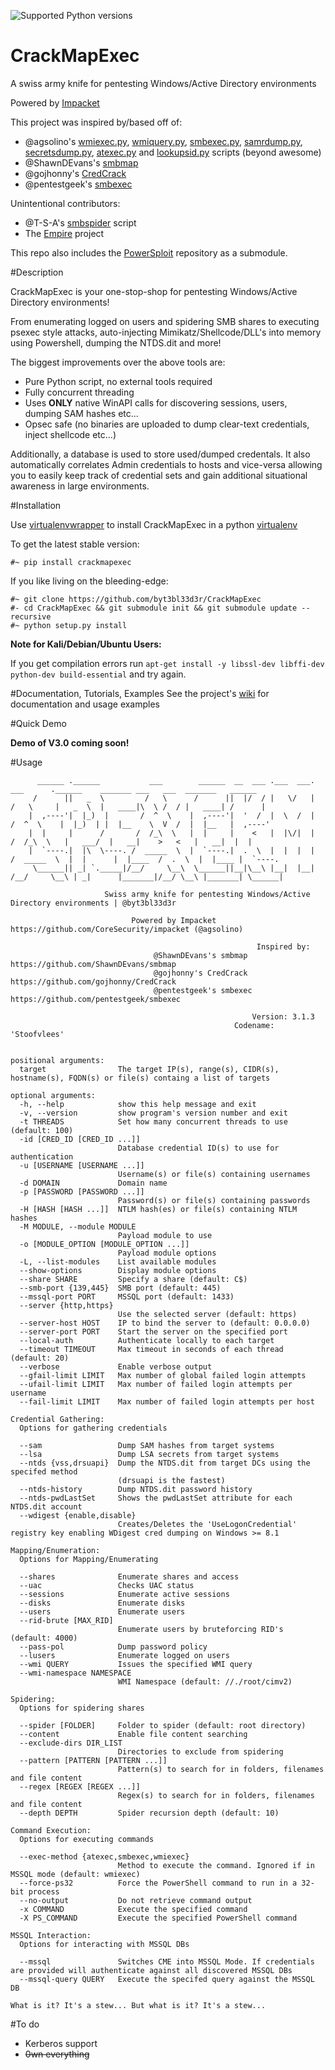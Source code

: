 ![Supported Python versions](https://img.shields.io/badge/python-2.7-blue.svg)
# CrackMapExec
A swiss army knife for pentesting Windows/Active Directory environments

Powered by [Impacket](https://github.com/CoreSecurity/impacket)

This project was inspired by/based off of:
- @agsolino's [wmiexec.py](https://github.com/CoreSecurity/impacket/blob/master/examples/wmiexec.py), [wmiquery.py](https://github.com/CoreSecurity/impacket/blob/master/examples/wmiquery.py), [smbexec.py](https://github.com/CoreSecurity/impacket/blob/master/examples/smbexec.py), [samrdump.py](https://github.com/CoreSecurity/impacket/blob/master/examples/samrdump.py), [secretsdump.py](https://github.com/CoreSecurity/impacket/blob/master/examples/secretsdump.py), [atexec.py](https://github.com/CoreSecurity/impacket/blob/master/examples/atexec.py) and [lookupsid.py](https://github.com/CoreSecurity/impacket/blob/master/examples/lookupsid.py) scripts (beyond awesome)
- @ShawnDEvans's [smbmap](https://github.com/ShawnDEvans/smbmap)
- @gojhonny's [CredCrack](https://github.com/gojhonny/CredCrack)
- @pentestgeek's [smbexec](https://github.com/pentestgeek/smbexec)

Unintentional contributors:

- @T-S-A's [smbspider](https://github.com/T-S-A/smbspider) script
- The [Empire](https://github.com/PowerShellEmpire/Empire) project

This repo also includes the [PowerSploit](https://github.com/PowerShellMafia/PowerSploit) repository as a submodule.

#Description

CrackMapExec is your one-stop-shop for pentesting Windows/Active Directory environments!

From enumerating logged on users and spidering SMB shares to executing psexec style attacks, auto-injecting Mimikatz/Shellcode/DLL's into memory using Powershell, dumping the NTDS.dit and more!

The biggest improvements over the above tools are:
- Pure Python script, no external tools required
- Fully concurrent threading
- Uses **ONLY** native WinAPI calls for discovering sessions, users, dumping SAM hashes etc...
- Opsec safe (no binaries are uploaded to dump clear-text credentials, inject shellcode etc...)

Additionally, a database is used to store used/dumped credentals. It also automatically correlates Admin credentials to hosts and vice-versa allowing you to easily keep track of credential sets and gain additional situational awareness in large environments.

#Installation

Use [virtualenvwrapper](https://virtualenvwrapper.readthedocs.org/en/latest/) to install CrackMapExec in a python [virtualenv](http://docs.python-guide.org/en/latest/dev/virtualenvs)

To get the latest stable version: 

```
#~ pip install crackmapexec
```

If you like living on the bleeding-edge:

```
#~ git clone https://github.com/byt3bl33d3r/CrackMapExec
#- cd CrackMapExec && git submodule init && git submodule update --recursive
#~ python setup.py install
```

**Note for Kali/Debian/Ubuntu Users:**

If you get compilation errors run ```apt-get install -y libssl-dev libffi-dev python-dev build-essential``` and try again.

#Documentation, Tutorials, Examples
See the project's [wiki](https://github.com/byt3bl33d3r/CrackMapExec/wiki) for documentation and usage examples

#Quick Demo

**Demo of V3.0 coming soon!**

#Usage

```
      ______ .______           ___        ______  __  ___ .___  ___.      ___      .______    _______ ___   ___  _______   ______ 
     /      ||   _  \         /   \      /      ||  |/  / |   \/   |     /   \     |   _  \  |   ____|\  \ /  / |   ____| /      |
    |  ,----'|  |_)  |       /  ^  \    |  ,----'|  '  /  |  \  /  |    /  ^  \    |  |_)  | |  |__    \  V  /  |  |__   |  ,----'
    |  |     |      /       /  /_\  \   |  |     |    <   |  |\/|  |   /  /_\  \   |   ___/  |   __|    >   <   |   __|  |  |     
    |  `----.|  |\  \----. /  _____  \  |  `----.|  .  \  |  |  |  |  /  _____  \  |  |      |  |____  /  .  \  |  |____ |  `----.
     \______|| _| `._____|/__/     \__\  \______||__|\__\ |__|  |__| /__/     \__\ | _|      |_______|/__/ \__\ |_______| \______|

                     Swiss army knife for pentesting Windows/Active Directory environments | @byt3bl33d3r

                           Powered by Impacket https://github.com/CoreSecurity/impacket (@agsolino)

                                                       Inspired by:
                                @ShawnDEvans's smbmap https://github.com/ShawnDEvans/smbmap
                                @gojhonny's CredCrack https://github.com/gojhonny/CredCrack
                                @pentestgeek's smbexec https://github.com/pentestgeek/smbexec
                                                         
                                                      Version: 3.1.3
                                                  Codename: 'Stoofvlees'
    

positional arguments:
  target                The target IP(s), range(s), CIDR(s), hostname(s), FQDN(s) or file(s) containg a list of targets

optional arguments:
  -h, --help            show this help message and exit
  -v, --version         show program's version number and exit
  -t THREADS            Set how many concurrent threads to use (default: 100)
  -id [CRED_ID [CRED_ID ...]]
                        Database credential ID(s) to use for authentication
  -u [USERNAME [USERNAME ...]]
                        Username(s) or file(s) containing usernames
  -d DOMAIN             Domain name
  -p [PASSWORD [PASSWORD ...]]
                        Password(s) or file(s) containing passwords
  -H [HASH [HASH ...]]  NTLM hash(es) or file(s) containing NTLM hashes
  -M MODULE, --module MODULE
                        Payload module to use
  -o [MODULE_OPTION [MODULE_OPTION ...]]
                        Payload module options
  -L, --list-modules    List available modules
  --show-options        Display module options
  --share SHARE         Specify a share (default: C$)
  --smb-port {139,445}  SMB port (default: 445)
  --mssql-port PORT     MSSQL port (default: 1433)
  --server {http,https}
                        Use the selected server (default: https)
  --server-host HOST    IP to bind the server to (default: 0.0.0.0)
  --server-port PORT    Start the server on the specified port
  --local-auth          Authenticate locally to each target
  --timeout TIMEOUT     Max timeout in seconds of each thread (default: 20)
  --verbose             Enable verbose output
  --gfail-limit LIMIT   Max number of global failed login attempts
  --ufail-limit LIMIT   Max number of failed login attempts per username
  --fail-limit LIMIT    Max number of failed login attempts per host

Credential Gathering:
  Options for gathering credentials

  --sam                 Dump SAM hashes from target systems
  --lsa                 Dump LSA secrets from target systems
  --ntds {vss,drsuapi}  Dump the NTDS.dit from target DCs using the specifed method
                        (drsuapi is the fastest)
  --ntds-history        Dump NTDS.dit password history
  --ntds-pwdLastSet     Shows the pwdLastSet attribute for each NTDS.dit account
  --wdigest {enable,disable}
                        Creates/Deletes the 'UseLogonCredential' registry key enabling WDigest cred dumping on Windows >= 8.1

Mapping/Enumeration:
  Options for Mapping/Enumerating

  --shares              Enumerate shares and access
  --uac                 Checks UAC status
  --sessions            Enumerate active sessions
  --disks               Enumerate disks
  --users               Enumerate users
  --rid-brute [MAX_RID]
                        Enumerate users by bruteforcing RID's (default: 4000)
  --pass-pol            Dump password policy
  --lusers              Enumerate logged on users
  --wmi QUERY           Issues the specified WMI query
  --wmi-namespace NAMESPACE
                        WMI Namespace (default: //./root/cimv2)

Spidering:
  Options for spidering shares

  --spider [FOLDER]     Folder to spider (default: root directory)
  --content             Enable file content searching
  --exclude-dirs DIR_LIST
                        Directories to exclude from spidering
  --pattern [PATTERN [PATTERN ...]]
                        Pattern(s) to search for in folders, filenames and file content
  --regex [REGEX [REGEX ...]]
                        Regex(s) to search for in folders, filenames and file content
  --depth DEPTH         Spider recursion depth (default: 10)

Command Execution:
  Options for executing commands

  --exec-method {atexec,smbexec,wmiexec}
                        Method to execute the command. Ignored if in MSSQL mode (default: wmiexec)
  --force-ps32          Force the PowerShell command to run in a 32-bit process
  --no-output           Do not retrieve command output
  -x COMMAND            Execute the specified command
  -X PS_COMMAND         Execute the specified PowerShell command

MSSQL Interaction:
  Options for interacting with MSSQL DBs

  --mssql               Switches CME into MSSQL Mode. If credentials are provided will authenticate against all discovered MSSQL DBs
  --mssql-query QUERY   Execute the specifed query against the MSSQL DB

What is it? It's a stew... But what is it? It's a stew...
```

#To do
- Kerberos support
- ~~0wn everything~~
